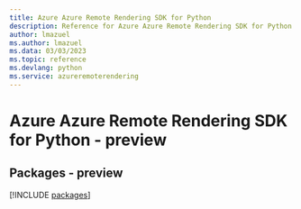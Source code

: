 ```yaml
---
title: Azure Azure Remote Rendering SDK for Python
description: Reference for Azure Azure Remote Rendering SDK for Python
author: lmazuel
ms.author: lmazuel
ms.data: 03/03/2023
ms.topic: reference
ms.devlang: python
ms.service: azureremoterendering
---
```

# Azure Azure Remote Rendering SDK for Python - preview
## Packages - preview
[!INCLUDE [packages](azure-remote-rendering-index.md)]